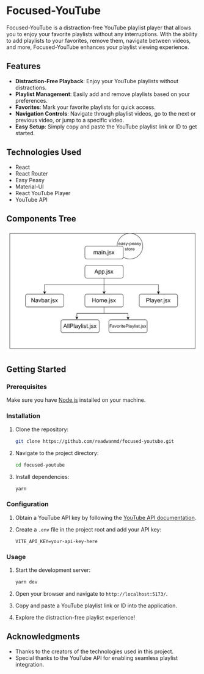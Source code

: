 # Focused-YouTube

Focused-YouTube is a distraction-free YouTube playlist player that allows you to enjoy your favorite playlists without any interruptions. With the ability to add playlists to your favorites, remove them, navigate between videos, and more, Focused-YouTube enhances your playlist viewing experience.

## Features

- **Distraction-Free Playback**: Enjoy your YouTube playlists without distractions.
- **Playlist Management**: Easily add and remove playlists based on your preferences.
- **Favorites**: Mark your favorite playlists for quick access.
- **Navigation Controls**: Navigate through playlist videos, go to the next or previous video, or jump to a specific video.
- **Easy Setup**: Simply copy and paste the YouTube playlist link or ID to get started.

## Technologies Used

- React
- React Router
- Easy Peasy
- Material-UI
- React YouTube Player
- YouTube API

## Components Tree

![component tree](./public/componentsTree.png)

## Getting Started

### Prerequisites

Make sure you have [Node.js](https://nodejs.org/) installed on your machine.

### Installation

1. Clone the repository:

   ```bash
   git clone https://github.com/readwanmd/focused-youtube.git
   ```

2. Navigate to the project directory:

   ```bash
   cd focused-youtube
   ```

3. Install dependencies:

   ```bash
   yarn
   ```

### Configuration

1. Obtain a YouTube API key by following the [YouTube API documentation](https://developers.google.com/youtube/v3/getting-started).
2. Create a `.env` file in the project root and add your API key:

   ```env
   VITE_API_KEY=your-api-key-here
   ```

### Usage

1. Start the development server:

   ```bash
   yarn dev
   ```

2. Open your browser and navigate to `http://localhost:5173/`.

3. Copy and paste a YouTube playlist link or ID into the application.

4. Explore the distraction-free playlist experience!

## Acknowledgments

- Thanks to the creators of the technologies used in this project.
- Special thanks to the YouTube API for enabling seamless playlist integration.

